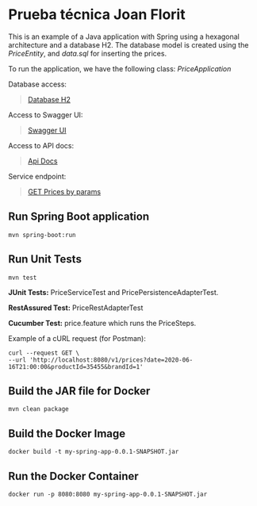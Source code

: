 # Prueba técnica Joan Florit

This is an example of a Java application with Spring using a hexagonal architecture and a database H2.
The database model is created using the _PriceEntity_, and _data.sql_ for inserting the prices.

To run the application, we have the following class:  _PriceApplication_

Database access:

> [Database H2](http://localhost:8080/h2/)

Access to Swagger UI:

> [Swagger UI](http://localhost:8080/swagger-ui/index.html) 

Access to API docs:

> [Api Docs](http://localhost:8080/v1/api-docs)

Service endpoint:

> [GET Prices by params](http://localhost:8080/v1/prices)

## Run Spring Boot application
```
mvn spring-boot:run
```
## Run Unit Tests
```
mvn test
```
**JUnit Tests:** PriceServiceTest and PricePersistenceAdapterTest.

**RestAssured Test:** PriceRestAdapterTest

**Cucumber Test:** price.feature which runs the PriceSteps.

Example of a cURL request (for Postman):

```
curl --request GET \
--url 'http://localhost:8080/v1/prices?date=2020-06-16T21:00:00&productId=35455&brandId=1'
```


## Build the JAR file for Docker
```
mvn clean package
```
## Build the Docker Image
```
docker build -t my-spring-app-0.0.1-SNAPSHOT.jar 
```
## Run the Docker Container
```
docker run -p 8080:8080 my-spring-app-0.0.1-SNAPSHOT.jar 
```